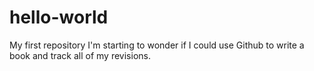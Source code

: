 # hello-world
My first repository
I'm starting to wonder if I could use Github to write a book and track all of my revisions.
